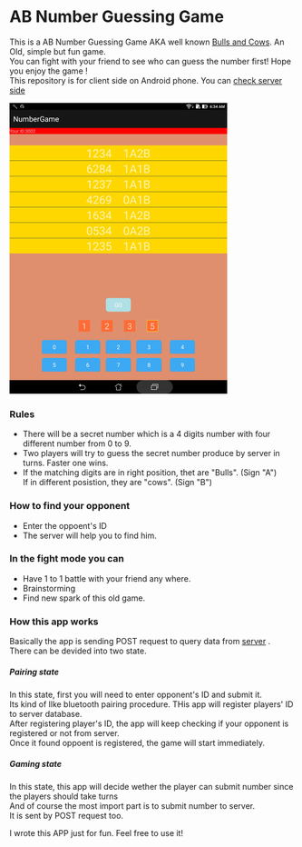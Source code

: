 # AB Number Guessing Game

This is a AB Number Guessing Game AKA well known [Bulls and Cows](https://en.wikipedia.org/wiki/Bulls_and_Cows).
An Old, simple but fun game. <br>
You can fight with your friend to see who can guess the number first! Hope you enjoy the game !<br>
This repository is for client side on Android phone. You can [check server side](https://github.com/JasperHsieh/NumberGameServer)<br>


<img width="384" height="512" src="./screenShots/Screenshot_20161112-063420.jpg">


### Rules
- There will be a secret number which is a 4 digits number with four different number from 0 to 9.
- Two players will try to guess the secret number produce by server in turns. Faster one wins.
- If the matching digits are in right position, thet are "Bulls". (Sign "A") <br>
  If in different posistion, they are "cows". (Sign "B") <br>
  
### How to find your opponent
- Enter the oppoent's ID
- The server will help you to find him.

### In the fight mode you can
- Have 1 to 1 battle with your friend any where.
- Brainstorming
- Find new spark of this old game.

### How this app works
Basically the app is sending POST request to query data from [server](https://github.com/JasperHsieh/NumberGameServer) .<br>
There can be devided into two state.<br>

##### Pairing state
In this state, first you will need to enter opponent's ID and submit it. <br>
Its kind of llke bluetooth pairing procedure. THis app will register players' ID to server database. <br>
After registering player's ID, the app will keep checking if your opponent is registered or not from server. <br>
Once it found oppoent is registered, the game will start immediately.

##### Gaming state
In this state, this app will decide wether the player can submit number since the players should take turns <br>
And of course the most import part is to submit number to server. <br>
It is sent by POST request too. <br>

I wrote this APP just for fun. Feel free to use it!








